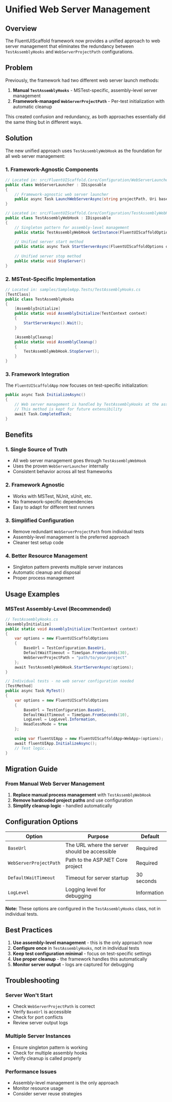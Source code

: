 # Unified Web Server Management

## Overview

The FluentUIScaffold framework now provides a unified approach to web server management that eliminates the redundancy between `TestAssemblyHooks` and `WebServerProjectPath` configurations.

## Problem

Previously, the framework had two different web server launch methods:

1. **Manual `TestAssemblyHooks`** - MSTest-specific, assembly-level server management
2. **Framework-managed `WebServerProjectPath`** - Per-test initialization with automatic cleanup

This created confusion and redundancy, as both approaches essentially did the same thing but in different ways.

## Solution

The new unified approach uses `TestAssemblyWebHook` as the foundation for all web server management:

### 1. Framework-Agnostic Components

```csharp
// Located in: src/FluentUIScaffold.Core/Configuration/WebServerLauncher.cs
public class WebServerLauncher : IDisposable
{
    // Framework-agnostic web server launcher
    public async Task LaunchWebServerAsync(string projectPath, Uri baseUrl, TimeSpan timeout)
}

// Located in: src/FluentUIScaffold.Core/Configuration/TestAssemblyWebHook.cs
public class TestAssemblyWebHook : IDisposable
{
    // Singleton pattern for assembly-level management
    public static TestAssemblyWebHook GetInstance(FluentUIScaffoldOptions options, ILogger? logger = null)
    
    // Unified server start method
    public static async Task StartServerAsync(FluentUIScaffoldOptions options)
    
    // Unified server stop method
    public static void StopServer()
}
```

### 2. MSTest-Specific Implementation

```csharp
// Located in: samples/SampleApp.Tests/TestAssemblyHooks.cs
[TestClass]
public class TestAssemblyHooks
{
    [AssemblyInitialize]
    public static void AssemblyInitialize(TestContext context)
    {
        StartServerAsync().Wait();
    }

    [AssemblyCleanup]
    public static void AssemblyCleanup()
    {
        TestAssemblyWebHook.StopServer();
    }
}
```

### 3. Framework Integration

The `FluentUIScaffoldApp` now focuses on test-specific initialization:

```csharp
public async Task InitializeAsync()
{
    // Web server management is handled by TestAssemblyHooks at the assembly level
    // This method is kept for future extensibility
    await Task.CompletedTask;
}
```

## Benefits

### 1. **Single Source of Truth**
- All web server management goes through `TestAssemblyWebHook`
- Uses the proven `WebServerLauncher` internally
- Consistent behavior across all test frameworks

### 2. **Framework Agnostic**
- Works with MSTest, NUnit, xUnit, etc.
- No framework-specific dependencies
- Easy to adapt for different test runners

### 3. **Simplified Configuration**
- Remove redundant `WebServerProjectPath` from individual tests
- Assembly-level management is the preferred approach
- Cleaner test setup code

### 4. **Better Resource Management**
- Singleton pattern prevents multiple server instances
- Automatic cleanup and disposal
- Proper process management

## Usage Examples

### MSTest Assembly-Level (Recommended)

```csharp
// TestAssemblyHooks.cs
[AssemblyInitialize]
public static void AssemblyInitialize(TestContext context)
{
    var options = new FluentUIScaffoldOptions
    {
        BaseUrl = TestConfiguration.BaseUri,
        DefaultWaitTimeout = TimeSpan.FromSeconds(30),
        WebServerProjectPath = "path/to/your/project"
    };
    await TestAssemblyWebHook.StartServerAsync(options);
}

// Individual tests - no web server configuration needed
[TestMethod]
public async Task MyTest()
{
    var options = new FluentUIScaffoldOptions
    {
        BaseUrl = TestConfiguration.BaseUri,
        DefaultWaitTimeout = TimeSpan.FromSeconds(10),
        LogLevel = LogLevel.Information,
        HeadlessMode = true
    };
    
    using var fluentUIApp = new FluentUIScaffoldApp<WebApp>(options);
    await fluentUIApp.InitializeAsync();
    // Test logic...
}
```



## Migration Guide

### From Manual Web Server Management

1. **Replace manual process management** with `TestAssemblyWebHook`
2. **Remove hardcoded project paths** and use configuration
3. **Simplify cleanup logic** - handled automatically



## Configuration Options

| Option | Purpose | Default |
|--------|---------|---------|
| `BaseUrl` | The URL where the server should be accessible | Required |
| `WebServerProjectPath` | Path to the ASP.NET Core project | Required |
| `DefaultWaitTimeout` | Timeout for server startup | 30 seconds |
| `LogLevel` | Logging level for debugging | Information |

**Note:** These options are configured in the `TestAssemblyHooks` class, not in individual tests.

## Best Practices

1. **Use assembly-level management** - this is the only approach now
2. **Configure once** in `TestAssemblyHooks`, not in individual tests
3. **Keep test configuration minimal** - focus on test-specific settings
4. **Use proper cleanup** - the framework handles this automatically
5. **Monitor server output** - logs are captured for debugging

## Troubleshooting

### Server Won't Start
- Check `WebServerProjectPath` is correct
- Verify `BaseUrl` is accessible
- Check for port conflicts
- Review server output logs

### Multiple Server Instances
- Ensure singleton pattern is working
- Check for multiple assembly hooks
- Verify cleanup is called properly

### Performance Issues
- Assembly-level management is the only approach
- Monitor resource usage
- Consider server reuse strategies 